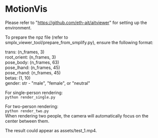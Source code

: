 # MotionVis

Please refer to "https://github.com/eth-ait/aitviewer" for setting up the environment.  
  
To prepare the npz file (refer to smplx_viewer_tool/prepare_from_smplify.py), ensure the following format:  
  
trans: (n_frames, 3)  
root_orient: (n_frames, 3)  
pose_body: (n_frames, 63)  
pose_lhand: (n_frames, 45)  
pose_rhand: (n_frames, 45)  
betas: (1, 10)  
gender: str - "male", "female", or "neutral"  
  
For single-person rendering:  
```python render_single.py  ```

For two-person rendering:  
```python render_two.py  ```  
When rendering two people, the camera will automatically focus on the center between them.  

The result could appear as assets/test_1.mp4.